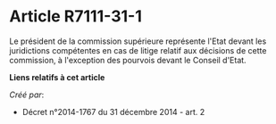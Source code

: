# Article R7111-31-1

Le président de la commission supérieure représente l'Etat devant les juridictions compétentes en cas de litige relatif aux
décisions de cette commission, à l'exception des pourvois devant le Conseil d'Etat.

**Liens relatifs à cet article**

_Créé par_:

  - Décret n°2014-1767 du 31 décembre 2014 - art. 2

